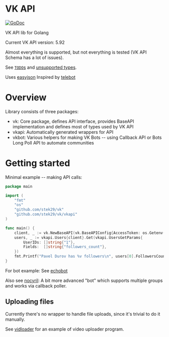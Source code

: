 # VK API

[![GoDoc](https://godoc.org/github.com/stek29/vk?status.svg)](https://godoc.org/github.com/stek29/vk)

VK API lib for Golang

Current VK API version: 5.92

Almost everything is supported, but not everything is tested (VK API Schema has a lot of issues).

See [`TODO`s](https://github.com/stek29/vk/search?q=TODO) and [unsupported types](https://github.com/stek29/vk/search?q=genTODOType).

Uses [easyjson](https://github.com/mailru/easyjson)
Inspired by [telebot](https://github.com/tucnak/telebot)

# Overview

Library consists of three packages:
- vk: Core package, defines API interface, provides BaseAPI
	implementation and defines most of types used by VK API
- vkapi: Automatically generated wrappers for API
- vkbot: Various helpers for making VK Bots -- using Callback API or
	Bots Long Poll API to automate communities

# Getting started

Minimal example -- making API calls:
```go
package main

import (
	"fmt"
	"os"
	"github.com/stek29/vk"
	"github.com/stek29/vk/vkapi"
)

func main() {
	client, _ := vk.NewBaseAPI(vk.BaseAPIConfig{AccessToken: os.Getenv("VK_TOKEN")})
	users, _ := vkapi.Users{client}.Get(vkapi.UsersGetParams{
		UserIDs: []string{"1"},
		Fields:  []string{"followers_count"},
	})
	fmt.Printf("Pavel Durov has %v followers\n", users[0].FollowersCount)
}
```

For bot example: See [echobot](examples/echobot)

Also see [nocyril](examples/nocyril): A bit more advanced "bot" which supports multiple groups and works via callback poller.

## Uploading files
Currently there's no wrapper to handle file uploads, since it's trivial to do it manually.

See [vidloader](examples/vidloader) for an example of video uploader program.
